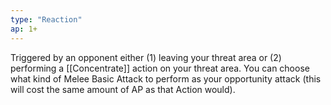 ```yaml
---
type: "Reaction"
ap: 1+
---
```


Triggered by an opponent either (1) leaving your threat area or (2) performing a [[Concentrate]] action on your threat area. You can choose what kind of Melee Basic Attack to perform as your opportunity attack (this will cost the same amount of AP as that Action would). 